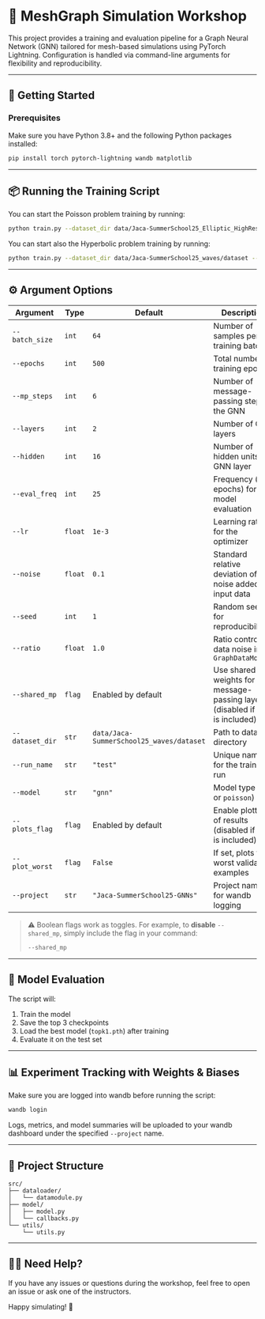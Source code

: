 # 🧠 MeshGraph Simulation Workshop

This project provides a training and evaluation pipeline for a Graph Neural Network (GNN) tailored for mesh-based simulations using PyTorch Lightning. Configuration is handled via command-line arguments for flexibility and reproducibility.

---

## 🚀 Getting Started

### Prerequisites

Make sure you have Python 3.8+ and the following Python packages installed:

```bash
pip install torch pytorch-lightning wandb matplotlib
```

---

## 📦 Running the Training Script

You can start the Poisson problem training by running:

```bash
python train.py --dataset_dir data/Jaca-SummerSchool25_Elliptic_HighRes/dataset --model poisson 
```
You can start also the Hyperbolic problem training by running:

```bash
python train.py --dataset_dir data/Jaca-SummerSchool25_waves/dataset --model gnn
```

---

## ⚙️ Argument Options

| Argument | Type | Default | Description |
|----------|------|---------|-------------|
| `--batch_size` | `int` | `64` | Number of samples per training batch |
| `--epochs` | `int` | `500` | Total number of training epochs |
| `--mp_steps` | `int` | `6` | Number of message-passing steps in the GNN |
| `--layers` | `int` | `2` | Number of GNN layers |
| `--hidden` | `int` | `16` | Number of hidden units per GNN layer |
| `--eval_freq` | `int` | `25` | Frequency (in epochs) for model evaluation |
| `--lr` | `float` | `1e-3` | Learning rate for the optimizer |
| `--noise` | `float` | `0.1` | Standard relative deviation of noise added to input data |
| `--seed` | `int` | `1` | Random seed for reproducibility |
| `--ratio` | `float` | `1.0` | Ratio controlling data noise in `GraphDataModule` |
| `--shared_mp` | `flag` | Enabled by default | Use shared weights for message-passing layers (disabled if flag is included) |
| `--dataset_dir` | `str` | `data/Jaca-SummerSchool25_waves/dataset` | Path to dataset directory |
| `--run_name` | `str` | `"test"` | Unique name for the training run |
| `--model` | `str` | `"gnn"` | Model type (`gnn` or `poisson`) |
| `--plots_flag` | `flag` | Enabled by default | Enable plotting of results (disabled if flag is included) |
| `--plot_worst` | `flag` | `False` | If set, plots the worst validation examples |
| `--project` | `str` | `"Jaca-SummerSchool25-GNNs"` | Project name for wandb logging |

> ⚠️ Boolean flags work as toggles. For example, to **disable** `--shared_mp`, simply include the flag in your command:
> ```bash
> --shared_mp
> ```

---

## 🧪 Model Evaluation

The script will:
1. Train the model
2. Save the top 3 checkpoints
3. Load the best model (`topk1.pth`) after training
4. Evaluate it on the test set

---

## 📊 Experiment Tracking with Weights & Biases

Make sure you are logged into wandb before running the script:

```bash
wandb login
```

Logs, metrics, and model summaries will be uploaded to your wandb dashboard under the specified `--project` name.

---

## 📁 Project Structure

```
src/
├── dataloader/
│   └── datamodule.py
├── model/
│   ├── model.py
│   └── callbacks.py
└── utils/
    └── utils.py
```
---

## 🙋‍♂️ Need Help?

If you have any issues or questions during the workshop, feel free to open an issue or ask one of the instructors.

Happy simulating! 🎉
